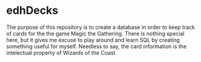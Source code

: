 # edhDecks

The purpose of this repository is to create a database in order to keep track of cards for the the game Magic the Gathering. There is nothing special here, but it gives me excuse to play around and learn SQL by creating something useful for myself.  Needless to say, the card information is the intelectual property of Wizards of the Coast  
